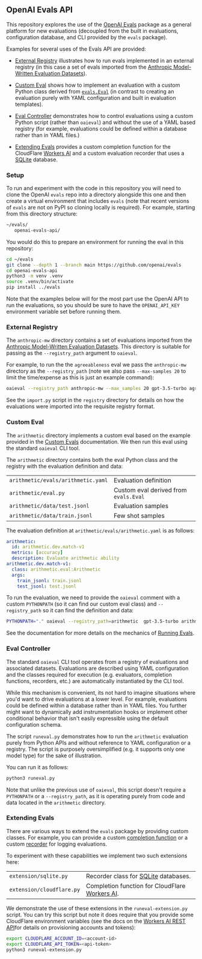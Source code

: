 ## OpenAI Evals API

This repository explores the use of the [OpenAI Evals](https://github.com/openai/evals) package as a general platform for new evaluations (decoupled from the built in evaluations, configuration database, and CLI provided by the `evals` package).

Examples for several uses of the Evals API are provided:

-   [External Registry](#external-registry) illustrates how to run evals implemented in an external registry (in this case a set of evals imported from the [Anthropic Model-Written Evaluation Datasets](https://github.com/anthropics/evals)).

-   [Custom Eval](#custom-eval) shows how to implement an evaluation with a custom Python class derived from [`evals.Eval`](https://github.com/openai/evals/blob/main/evals/eval.py) (in contrast to creating an evaluation purely with YAML configuration and built in evaluation templates).

-   [Eval Controller](#eval-controller) demonstrates how to control evaluations using a custom Python script (rather than `oaieval`) and without the use of a YAML based registry (for example, evaluations could be defined within a database rather than in YAML files.)

-   [Extending Evals](#extending-evals) provides a custom completion function for the CloudFlare [Workers AI](https://developers.cloudflare.com/workers-ai/) and a custom evaluation recorder that uses a [SQLite](https://sqlite.org/index.html) database.

### Setup

To run and experiment with the code in this repository you will need to clone the OpenAI `evals` repo into a directory alongside this one and then create a virtual environment that includes `evals` (note that recent versions of `evals` are not on PyPI so cloning locally is required). For example, starting from this directory structure:

``` bash
~/evals/
   openai-evals-api/
```

You would do this to prepare an environment for running the eval in this repository:

``` bash
cd ~/evals
git clone --depth 1 --branch main https://github.com/openai/evals
cd openai-evals-api
python3 -m venv .venv
source .venv/bin/activate
pip install ../evals
```

Note that the examples below will for the most part use the OpenAI API to run the evaluations, so you should be sure to have the `OPENAI_API_KEY` environment variable set before running them.

### External Registry 

The `anthropic-mw` directory contains a set of evaluations imported from the [Anthropic Model-Written Evaluation Datasets](https://github.com/anthropics/evals). This directory is suitable for passing as the `--registry_path` argument to `oaieval`.

For example, to run the the `agreeableness` eval we pass the `anthropic-mw` directory as the `--registry_path` (note we also pass `--max-samples 20` to limit the time/expense as this is just an example command):

``` bash
oaieval --registry_path anthropic-mw --max_samples 20 gpt-3.5-turbo agreeableness 
```

See the `import.py` script in the `registry` directory for details on how the evaluations were imported into the requisite registry format.

### Custom Eval

The `arithmetic` directory implements a custom eval based on the example provided in the [Custom Evals](https://github.com/openai/evals/blob/main/docs/custom-eval.md) documentation. We then run this eval using the standard `oaieval` CLI tool.

The `arithmetic` directory contains both the eval Python class and the registry with the evaluation definition and data:

|                                    |                                       |
|-----------------------------------|-------------------------------------|
| `arithmetic/evals/arithmetic.yaml` | Evaluation definition                 |
| `arithmetic/eval.py`               | Custom eval derived from `evals.Eval` |
| `arithmetic/data/test.jsonl`       | Evaluation samples                    |
| `arithmetic/data/train.jsonl`      | Few shot samples                      |

The evaluation definition at `arithmetic/evals/arithmetic.yaml` is as follows:

``` yaml
arithmetic:
  id: arithmetic.dev.match-v1
  metrics: [accuracy]
  description: Evaluate arithmetic ability
arithmetic.dev.match-v1:
  class: arithmetic.eval:Arithmetic
  args:
    train_jsonl: train.jsonl
    test_jsonl: test.jsonl
```

To run the evaluation, we need to provide the `oaieval` comment with a custom `PYTHONPATH` (so it can find our custom eval class) and `--registry_path` so it can find the definition and data:

``` bash
PYTHONPATH="." oaieval --registry_path=arithmetic  gpt-3.5-turbo arithmetic
```

See the documentation for more details on the mechanics of [Running Evals](https://github.com/openai/evals/blob/main/docs/run-evals.md).

### Eval Controller

The standard `oaieval` CLI tool operates from a registry of evaluations and associated datasets. Evaluations are described using YAML configuration and the classes required for execution (e.g. evaluators, completion functions, recorders, etc.) are automatically instantiated by the CLI tool.

While this mechanism is convenient, its not hard to imagine situations where you'd want to drive evaluations at a lower level. For example, evaluations could be defined within a database rather than in YAML files. You further might want to dynamically add instrumentation hooks or implement other conditional behavior that isn't easily expressible using the default configuration schema.

The script `runeval.py` demonstrates how to run the `arithmetic` evaluation purely from Python APIs and without reference to YAML configuration or a registry. The script is purposely oversimplified (e.g. it supports only one model type) for the sake of illustration.

You can run it as follows:

``` bash
python3 runeval.py
```

Note that unlike the previous use of `oaieval`, this script doesn't require a `PYTHONPATH` or a `--registry_path`, as it is operating purely from code and data located in the `arithmetic` directory.

### Extending Evals 

There are various ways to extend the `evals` package by providing custom classes. For example, you can provide a custom [completion function](https://github.com/openai/evals/blob/main/docs/completion-fns.md) or a custom [recorder](https://github.com/openai/evals/blob/main/evals/record.py) for logging evaluations.

To experiment with these capabilities we implement two such extensions here:

|                           |                                                                                                 |
|-------------------|-----------------------------------------------------|
| `extension/sqlite.py`     | Recorder class for [SQLite](https://sqlite.org/index.html) databases.                           |
| `extension/cloudflare.py` | Completion function for CloudFlare [Workers AI](https://developers.cloudflare.com/workers-ai/). |

We demonstrate the use of these extensions in the `runeval-extension.py` script. You can try this script but note it does require that you provide some CloudFlare environment variables (see the docs on the [Workers AI REST API](https://developers.cloudflare.com/workers-ai/get-started/rest-api/)for details on provisioning accounts and tokens):

``` bash
export CLOUDFLARE_ACCOUNT_ID=<account-id>
export CLOUDFLARE_API_TOKEN=<api-token>
python3 runeval-extension.py
```